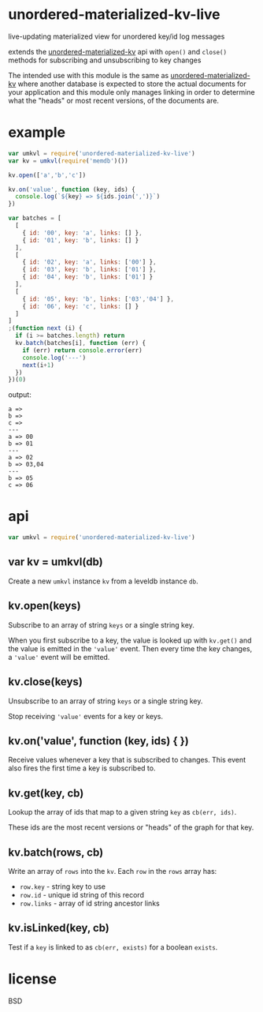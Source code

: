 # unordered-materialized-kv-live

live-updating materialized view for unordered key/id log messages

extends the [unordered-materialized-kv][] api with `open()` and `close()`
methods for subscribing and unsubscribing to key changes

The intended use with this module is the same as [unordered-materialized-kv][]
where another database is expected to store the actual documents for your
application and this module only manages linking in order to determine what the
"heads" or most recent versions, of the documents are.

[unordered-materialized-kv]: https://github.com/digidem/unordered-materialized-kv

# example

``` js
var umkvl = require('unordered-materialized-kv-live')
var kv = umkvl(require('memdb')())

kv.open(['a','b','c'])

kv.on('value', function (key, ids) {
  console.log(`${key} => ${ids.join(',')}`)
})

var batches = [
  [
    { id: '00', key: 'a', links: [] },
    { id: '01', key: 'b', links: [] }
  ],
  [
    { id: '02', key: 'a', links: ['00'] },
    { id: '03', key: 'b', links: ['01'] },
    { id: '04', key: 'b', links: ['01'] }
  ],
  [
    { id: '05', key: 'b', links: ['03','04'] },
    { id: '06', key: 'c', links: [] }
  ]
]
;(function next (i) {
  if (i >= batches.length) return
  kv.batch(batches[i], function (err) {
    if (err) return console.error(err)
    console.log('---')
    next(i+1)
  })
})(0)
```

output:

```
a => 
b => 
c => 
---
a => 00
b => 01
---
a => 02
b => 03,04
---
b => 05
c => 06
```

# api

``` js
var umkvl = require('unordered-materialized-kv-live')
```

## var kv = umkvl(db)

Create a new `umkvl` instance `kv` from a leveldb instance `db`.

## kv.open(keys)

Subscribe to an array of string `keys` or a single string key.

When you first subscribe to a key, the value is looked up with `kv.get()` and
the value is emitted in the `'value'` event. Then every time the key changes,
a `'value'` event will be emitted.

## kv.close(keys)

Unsubscribe to an array of string `keys` or a single string key.

Stop receiving `'value'` events for a key or keys.

## kv.on('value', function (key, ids) { })

Receive values whenever a key that is subscribed to changes. This event also
fires the first time a key is subscribed to.

## kv.get(key, cb)

Lookup the array of ids that map to a given string `key` as `cb(err, ids)`.

These ids are the most recent versions or "heads" of the graph for that key.

## kv.batch(rows, cb)

Write an array of `rows` into the `kv`. Each `row` in the `rows` array has:

* `row.key` - string key to use
* `row.id` - unique id string of this record
* `row.links` - array of id string ancestor links

## kv.isLinked(key, cb)

Test if a `key` is linked to as `cb(err, exists)` for a boolean `exists`.

# license

BSD
